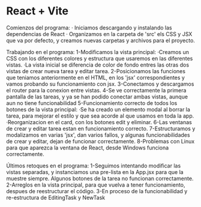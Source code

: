 # React + Vite

Comienzos del programa:
    · Iniciamos descargando y instalando las dependencias de React
    · Organizamos en la carpeta de 'src' els CSS y JSX que va por defecto, y creamos nuevas carpetas y archivos para el proyecto.

Trabajando en el programa:
    1-Modificamos la vista principal: 
        ·Creamos un CSS con los diferentes colores y estructura que usaremos en las diferentes vistas.
        ·La vista inicial se diferencia de color de fondo entres las otras dos vistas de crear nueva tarea y editar tarea.
    2-Posicionamos las funciones que teniamos anteriormente en el HTML, en los 'jsx' correspondientes y vamos probando su funcionamiento con jsx.
    3-Conectamos y descargamos el router para la conexion entre vistas.
    4-Se ve correctamente la primera pantalla de las tareas, y ya se han podido conectar ambas vistas, aunque aun no tiene funcionabilidad
    5-Funcionamiento correcto de todos los botones de la vista principal:
        ·Se ha creado un elemento modal al borrar la tarea, para mejorar el estilo y que sea acorde al que usamos en toda la app.
        ·Reorganizacion en el card, con los botones edit y eliminar.
    6-Las ventanas de crear y editar tarea estan en funcionamiento correcto.
    7-Estructuramos y modalizamos en varias 'jsx', dan varios fallos, y algunas funcionabilidades de crear y editar, dejan de funcionar correctamente.
    8-Problemas con Linux para que aparezca la ventana de React, desde Windows funciona correctamente.

Últimos retoques en el programa:
    1-Seguimos intentando modificar las vistas separadas, y instanciamos una pre-lista en la App.jsx para que la muestre siempre. Algunos botones de la tarea no funcionan correctamente.
    2-Arreglos en la vista principal, para que vuelva a tener funcionamiento, despues de reestructurar el código.
    3-En proceso de la funcionabilidad y re-estructura de EditingTask y NewTask
